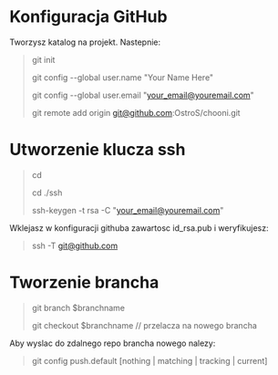 # Konfiguracja GitHub

Tworzysz katalog na projekt. Nastepnie:

> git init
>
>git config --global user.name "Your Name Here"
>
>git config --global user.email "your_email@youremail.com"
>
> git remote add origin git@github.com:OstroS/chooni.git
>

# Utworzenie klucza ssh

> cd
>
> cd ./ssh
>
> ssh-keygen -t rsa -C "your_email@youremail.com"

Wklejasz w konfiguracji githuba zawartosc id_rsa.pub i weryfikujesz:

> ssh -T git@github.com

# Tworzenie brancha
>git branch $branchname
>
>git checkout $branchname // przelacza na nowego brancha

Aby wyslac do zdalnego repo brancha nowego nalezy:
>git config push.default [nothing | matching | tracking | current]

